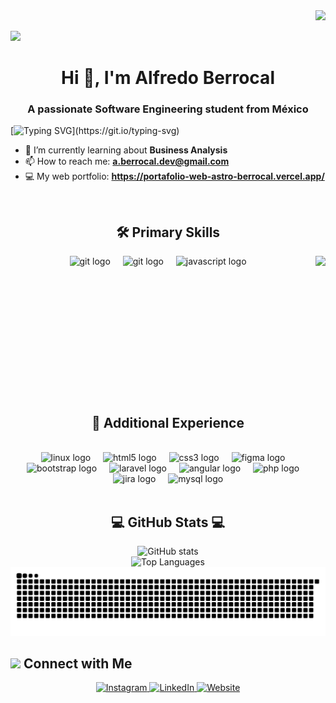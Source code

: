 <div align="right">
  <img src="https://github.com/7oSkaaa/7oSkaaa/blob/main/Images/Programming_Languages.gif?raw=true" width="35px">
</div>

![](https://komarev.com/ghpvc/?username=Berrocal0406&style=flat&color=blue)

<h1 align="center">Hi 👋, I'm Alfredo Berrocal</h1>
<h3 align="center">A passionate Software Engineering student from México</h3>

[![Typing SVG](https://readme-typing-svg.herokuapp.com?font=Roboto&weight=900&size=40&center=true&vCenter=true&width=900&height=110&duration=3000&color=B3B3B3&lines=Software+Engineering+Student;Agile+Collaborator;Problem+Solver;AI+Enthusiast;A+Good+Person+!)](https://git.io/typing-svg)


- 🌱 I’m currently learning about **Business Analysis**
- 📫 How to reach me: **a.berrocal.dev@gmail.com**
- 💻 My web portfolio: **https://portafolio-web-astro-berrocal.vercel.app/**

<br clear="both">


<h2 align="center">🛠️ Primary Skills</h2>


<img align="right" height="225" src="https://i.pinimg.com/originals/a3/ce/53/a3ce53d80c7e1bb2c2ccb415cef9c8ad.gif" />

<div align="center">
  <img src="https://img.shields.io/badge/Python-3776AB?logo=python&logoColor=fff&style=for-the-badge" height="30" alt="git logo"  />
  <img width="12" />
  <img src="https://img.shields.io/badge/Git-F05032?logo=git&logoColor=white&style=for-the-badge" height="30" alt="git logo"  />
  <img width="12" />
  <img src="https://img.shields.io/badge/JavaScript-F7DF1E?logo=javascript&logoColor=black&style=for-the-badge" height="30" alt="javascript logo"  />
  <img width="12" />
</div>

<br clear="both">

<h2 align="center">🚀 Additional Experience</h2>
<br clear="both">

<div align="center">
  <img src="https://img.shields.io/badge/Linux-FCC624?style=for-the-badge&logo=linux&logoColor=black" height="30" alt="linux logo"  />
  <img width="12" />
  <img src="https://img.shields.io/badge/HTML5-E34F26?logo=html5&logoColor=white&style=for-the-badge" height="30" alt="html5 logo"  />
  <img width="12" />
  <img src="https://img.shields.io/badge/CSS3-1572B6?logo=css3&logoColor=white&style=for-the-badge" height="30" alt="css3 logo"  />
  <img width="12" />
  <img src="https://img.shields.io/badge/figma-%23F24E1E.svg?style=for-the-badge&logo=figma&logoColor=white" height="30" alt="figma logo"  />
  <img width="12" />
  <img src="https://img.shields.io/badge/bootstrap-%238511FA.svg?style=for-the-badge&logo=bootstrap&logoColor=white" height="30" alt="bootstrap logo"  />
  <img width="12" />
  <img src="https://img.shields.io/badge/laravel-%23FF2D20.svg?style=for-the-badge&logo=laravel&logoColor=white" height="30" alt="laravel logo"  />
  <img width="12" />
  <img src="https://img.shields.io/badge/Angular-%23DD0031.svg?style=for-the-badge&logo=angular&logoColor=white" height="30" alt="angular logo"  />
  <img width="12" />
  <img src="https://img.shields.io/badge/PHP-777BB4?logo=php&logoColor=black&style=for-the-badge" height="30" alt="php logo"  />
  <img width="12" />
  <img src="https://img.shields.io/badge/Jira-0052CC?logo=jira&logoColor=fff&style=for-the-badge" height="30" alt="jira logo"  />
  <img width="12" />
  <img src="https://img.shields.io/badge/MySQL-4479A1?logo=mysql&logoColor=white&style=for-the-badge" height="30" alt="mysql logo"  />
</div>

<br clear="both">

<h2 align="center">💻 GitHub Stats 💻</h2>

<div align="center">
  <img src="https://github-readme-stats.vercel.app/api?username=Berrocal0406&rank_icon=github&theme=dark" alt="GitHub stats">
  <br clear="both">
  <img src="https://github-readme-stats.vercel.app/api/top-langs/?username=Berrocal0406&layout=pie&theme=dark" alt="Top Languages">
  <br clear="both">
  <img src="https://raw.githubusercontent.com/Berrocal0406/Berrocal0406/main/dist/snake.svg" alt="Snake animation" />
</div>

## <img src="https://media.giphy.com/media/LnQjpWaON8nhr21vNW/giphy.gif" width='30'> <b>Connect with Me</b>

<div align="center">
  <a href="https://www.instagram.com/alfredobch.04/" target="_blank">
    <img src="https://img.shields.io/badge/Instagram-%23E4405F.svg?style=for-the-badge&logo=Instagram&logoColor=white" height="35" alt="Instagram">
  </a>
  <a href="https://www.linkedin.com/in/alfredo-berrocal-64079a308?lipi=urn%3Ali%3Apage%3Ad_flagship3_profile_view_base_contact_details%3B2vtJ0v3HQzimxashAjCOgg%3D%3D" target="_blank">
    <img src="https://img.shields.io/badge/linkedin-%230077B5.svg?style=for-the-badge&logo=linkedin&logoColor=white" height="35" alt="LinkedIn">
  </a>
  <a href="https://portafolio-web-astro-berrocal.vercel.app/" target="_blank">
    <img src="https://img.shields.io/badge/website-4183c4?style=for-the-badge&logo=About.me&logoColor=white" height="35" alt="Website">
  </a>
</div>
